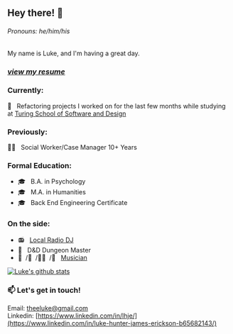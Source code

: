 ## Hey there! 👋
###### Pronouns: he/him/his

My name is Luke, and I'm having a great day.
### _[view my resume](https://docs.google.com/document/d/1Telm2U4VYF6KrVP8XN41En0191FJQOHUl2zzJmy-msI/edit?usp=sharing)_  

### Currently:
🏫  &nbsp; Refactoring projects I worked on for the last few months while studying at [Turing School of Software and Design](https://turing.io/)

### Previously:
👨‍💼 &nbsp; Social Worker/Case Manager 10+ Years  

### Formal Education:
- 🎓 &nbsp; B.A. in Psychology  
- 🎓 &nbsp; M.A. in Humanities  
- 🎓 &nbsp; Back End Engineering Certificate

### On the side:
- 📻 &nbsp; [Local Radio DJ](https://archive.org/details/STLMTM2017-2020)
- 🐉 &nbsp; D&D Dungeon Master
- 🥁 &nbsp;/🎸 &nbsp;/🧑‍🎤 &nbsp;/🎹 &nbsp; [Musician](https://www.zealot.cool)  

[![Luke's github stats](https://github-readme-stats.vercel.app/api?username=lhje)](https://github.com/lhje/github-readme-stats)

### 📫 Let's get in touch!
Email: theeluke@gmail.com\
Linkedin: [https://www.linkedin.com/in/lhje/](https://www.linkedin.com/in/luke-hunter-james-erickson-b65682143/)
<!--
**LHJE/LHJE** is a ✨ _special_ ✨ repository because its `README.md` (this file) appears on your GitHub profile.

Here are some ideas to get you started:

- 🔭 I’m currently working on ...
- 🌱 I’m currently learning ...
- 👯 I’m looking to collaborate on ...
- 🤔 I’m looking for help with ...
- 💬 Ask me about ...
- 📫 How to reach me: ...
- 😄 Pronouns: ...
- ⚡ Fun fact: ...
-->
